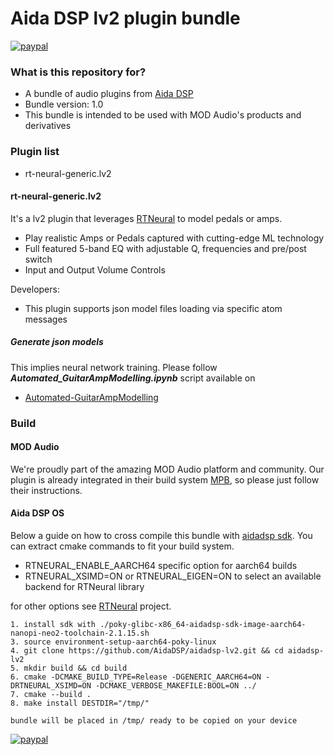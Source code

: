 # Aida DSP lv2 plugin bundle #

[![paypal](https://www.paypalobjects.com/en_US/i/btn/btn_donateCC_LG.gif)](https://www.paypal.com/donate/?hosted_button_id=UZWHH6HKJTHFJ)

### What is this repository for? ###

* A bundle of audio plugins from [Aida DSP](http://aidadsp.cc)
* Bundle version: 1.0
* This bundle is intended to be used with MOD Audio's products and derivatives

### Plugin list ###

* rt-neural-generic.lv2

#### rt-neural-generic.lv2 ####

It's a lv2 plugin that leverages [RTNeural](https://github.com/jatinchowdhury18/RTNeural.git) to model
pedals or amps.

- Play realistic Amps or Pedals captured with cutting-edge ML technology
- Full featured 5-band EQ with adjustable Q, frequencies and pre/post switch
- Input and Output Volume Controls

Developers:

- This plugin supports json model files loading via specific atom messages

##### Generate json models #####

This implies neural network training. Please follow __*Automated_GuitarAmpModelling.ipynb*__ script available on

- [Automated-GuitarAmpModelling](https://github.com/MaxPayne86/Automated-GuitarAmpModelling/tree/aidadsp_devel)

### Build ###

#### MOD Audio ####

We're proudly part of the amazing MOD Audio platform and community. Our plugin is already integrated
in their build system [MPB](https://github.com/moddevices/mod-plugin-builder/blob/master/plugins/package/aidadsp-lv2/aidadsp-lv2.mk), so please just follow their instructions.

#### Aida DSP OS ####

Below a guide on how to cross compile this bundle with [aidadsp sdk](https://drive.google.com/drive/folders/1-AAfAP-FAddCw0LJuvzsW8m_1lWHKXaV?usp=sharing).
You can extract cmake commands to fit your build system.

- RTNEURAL_ENABLE_AARCH64 specific option for aarch64 builds
- RTNEURAL_XSIMD=ON or RTNEURAL_EIGEN=ON to select an available backend for RTNeural library

for other options see [RTNeural](https://github.com/jatinchowdhury18/RTNeural.git) project.

```
1. install sdk with ./poky-glibc-x86_64-aidadsp-sdk-image-aarch64-nanopi-neo2-toolchain-2.1.15.sh
3. source environment-setup-aarch64-poky-linux
4. git clone https://github.com/AidaDSP/aidadsp-lv2.git && cd aidadsp-lv2
5. mkdir build && cd build
6. cmake -DCMAKE_BUILD_TYPE=Release -DGENERIC_AARCH64=ON -DRTNEURAL_XSIMD=ON -DCMAKE_VERBOSE_MAKEFILE:BOOL=ON ../
7. cmake --build .
8. make install DESTDIR="/tmp/"

bundle will be placed in /tmp/ ready to be copied on your device
```

[![paypal](https://www.paypalobjects.com/en_US/i/btn/btn_donateCC_LG.gif)](https://www.paypal.com/donate/?hosted_button_id=UZWHH6HKJTHFJ)
